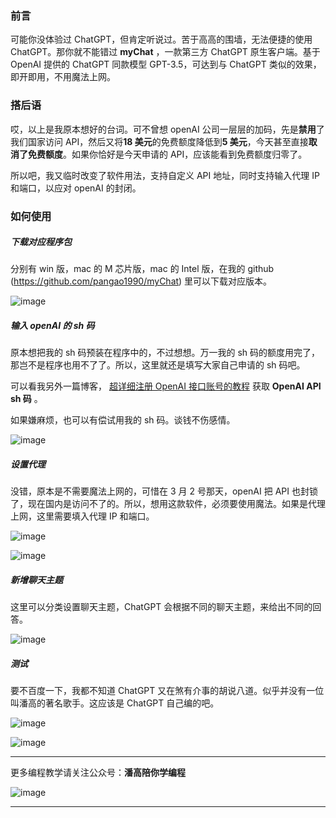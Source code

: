 ### 前言

可能你没体验过 ChatGPT，但肯定听说过。苦于高高的围墙，无法便捷的使用 ChatGPT。那你就不能错过 **myChat** ，一款第三方 ChatGPT 原生客户端。基于 OpenAI 提供的 ChatGPT 同款模型 GPT-3.5，可达到与 ChatGPT 类似的效果，即开即用，不用魔法上网。

### 搭后语

哎，以上是我原本想好的台词。可不曾想 openAI 公司一层层的加码，先是**禁用**了我们国家访问 API，然后又将**18 美元**的免费额度降低到**5 美元**，今天甚至直接**取消了免费额度**。如果你恰好是今天申请的 API，应该能看到免费额度归零了。

所以吧，我又临时改变了软件用法，支持自定义 API 地址，同时支持输入代理 IP 和端口，以应对 openAI 的封闭。

### 如何使用

##### 下载对应程序包

分别有 win 版，mac 的 M 芯片版，mac 的 Intel 版，在我的 github (https://github.com/pangao1990/myChat) 里可以下载对应版本。

![image](https://blog.pangao.vip/pic/myChat-第三方ChatGPT原生客户端，支持win和mac系统-1.png)

##### 输入 openAI 的 sh 码

原本想把我的 sh 码预装在程序中的，不过想想。万一我的 sh 码的额度用完了，那岂不是程序也用不了了。所以，这里就还是填写大家自己申请的 sh 码吧。

可以看我另外一篇博客， [超详细注册 OpenAI 接口账号的教程](https://blog.pangao.vip/超详细注册OpenAI接口账号的教程/) 获取 **OpenAI API sh 码** 。

如果嫌麻烦，也可以有偿试用我的 sh 码。谈钱不伤感情。

![image](https://blog.pangao.vip/pic/myChat-第三方ChatGPT原生客户端，支持win和mac系统-2.png)

##### 设置代理

没错，原本是不需要魔法上网的，可惜在 3 月 2 号那天，openAI 把 API 也封锁了，现在国内是访问不了的。所以，想用这款软件，必须要使用魔法。如果是代理上网，这里需要填入代理 IP 和端口。

![image](https://blog.pangao.vip/pic/myChat-第三方ChatGPT原生客户端，支持win和mac系统-3.png)

![image](https://blog.pangao.vip/pic/myChat-第三方ChatGPT原生客户端，支持win和mac系统-4.png)

##### 新增聊天主题

这里可以分类设置聊天主题，ChatGPT 会根据不同的聊天主题，来给出不同的回答。

![image](https://blog.pangao.vip/pic/myChat-第三方ChatGPT原生客户端，支持win和mac系统-5.png)

##### 测试

要不百度一下，我都不知道 ChatGPT 又在煞有介事的胡说八道。似乎并没有一位叫潘高的著名歌手。这应该是 ChatGPT 自己编的吧。

![image](https://blog.pangao.vip/pic/myChat-第三方ChatGPT原生客户端，支持win和mac系统-6.png)

![image](https://blog.pangao.vip/pic/myChat-第三方ChatGPT原生客户端，支持win和mac系统-7.png)

---

更多编程教学请关注公众号：**潘高陪你学编程**

![image](https://blog.pangao.vip/pic/潘高陪你学编程.jpg)

---

